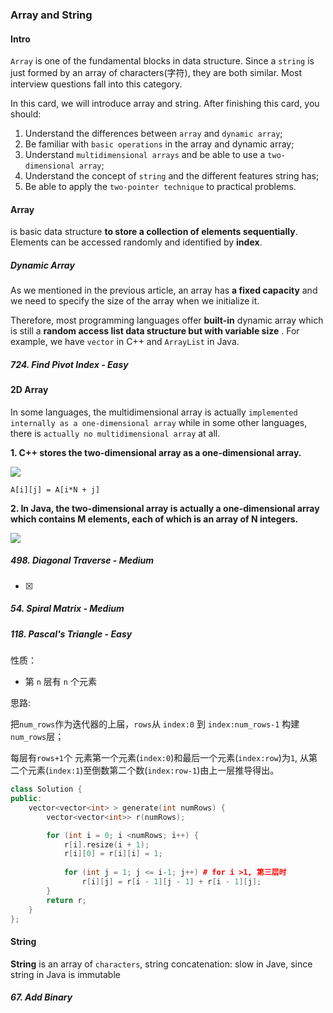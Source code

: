 ### Array and String

#### Intro

`Array` is one of the fundamental blocks in data structure. Since a `string` is just formed by an array of characters(字符), they are both similar. Most interview questions fall into this category.

In this card, we will introduce array and string. After finishing this card, you should:

1. Understand the differences between `array` and `dynamic array`;
2. Be familiar with `basic operations` in the array and dynamic array;
3. Understand `multidimensional arrays` and be able to use a `two-dimensional array`;
4. Understand the concept of `string` and the different features string has;
5. Be able to apply the `two-pointer technique` to practical problems.

#### Array

is basic data structure **to store a collection of elements sequentially**. Elements can be accessed randomly and identified by **index**.

##### Dynamic Array

As we mentioned in the previous article, an array has **a fixed capacity** and we need to specify the size of the array when we initialize it.

Therefore, most programming languages offer **built-in** dynamic array which is still a **random access list data structure but with variable size** . For example, we have `vector` in C++ and `ArrayList` in Java.

##### 724. Find Pivot Index - Easy

#### 2D Array

In some languages, the multidimensional array is actually `implemented internally as a one-dimensional array` while in some other languages, there is `actually no multidimensional array` at all.

**1. C++ stores the two-dimensional array as a one-dimensional array.**

<img src="https://raw.githubusercontent.com/Mingy2018/Markdown-photoes/master/img/20201031230932.png"/>

`A[i][j] = A[i*N + j]`

**2. In Java, the two-dimensional array is actually a one-dimensional array which contains M elements, each of which is an array of N integers.**

<img src="https://raw.githubusercontent.com/Mingy2018/Markdown-photoes/master/img/20201031231004.png"/>

##### 498. Diagonal Traverse - Medium 

- [x] 

##### 54. Spiral Matrix - Medium

##### 118. Pascal's Triangle - Easy

性质：

- 第 `n` 层有 `n` 个元素

思路: 

把`num_rows`作为迭代器的上届，`rows`从 `index:0` 到 `index:num_rows-1` 构建 `num_rows`层；

每层有`rows+1`个 元素第一个元素(`index:0`)和最后一个元素(`index:row`)为`1`, 从第二个元素(`index:1`)至倒数第二个数(`index:row-1`)由上一层推导得出。



```c++
class Solution {
public:
    vector<vector<int> > generate(int numRows) {
        vector<vector<int>> r(numRows);

        for (int i = 0; i <numRows; i++) {
            r[i].resize(i + 1);
            r[i][0] = r[i][i] = 1;
  
            for (int j = 1; j <= i-1; j++) # for i >1, 第三层时
                r[i][j] = r[i - 1][j - 1] + r[i - 1][j];
        }     
        return r;
    }
};
```

#### String

**String** is an array of `characters`,  string concatenation: slow in Jave, since string in Java is immutable

##### 67. Add Binary





